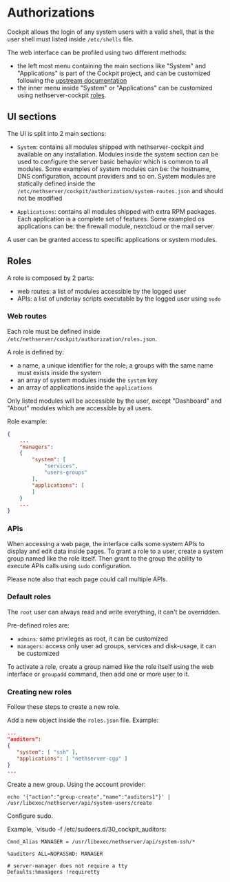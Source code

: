 # Authorizations

Cockpit allows the login of any system users with a valid shell, that is the user shell must listed inside `/etc/shells` file.

The web interface can be profiled using two different methods:

- the left most menu containing the main sections like "System" and "Applications" is part of the Cockpit project,
   and can be customized following the [upstream documentation](https://cockpit-project.org/guide/149/packages.html)
- the inner menu inside "System" or "Applications" can be customized using nethserver-cockpit [roles](#roles).

## UI sections

The UI is split into 2 main sections:

- `System`: contains all modules shipped with nethserver-cockpit and available on any installation.
  Modules inside the system section can be used to configure the server basic behavior which is common to all modules.
  Some examples of system modules can be: the hostname, DNS configuration, account providers and so on.
  System modules are statically defined inside the `/etc/nethserver/cockpit/authorization/system-routes.json` and should
  not be modified 

- `Applications`: contains all modules shipped with extra RPM packages.
  Each application is a complete set of features.
  Some exampled os applications can be: the firewall module, nextcloud or the mail server.

A user can be granted access to specific applications or system modules.

## Roles

A role is composed by 2 parts:

- web routes: a list of modules accessible by the logged user
- APIs: a list of underlay scripts executable by the logged user using `sudo`

### Web routes

Each role must be defined inside `/etc/nethserver/cockpit/authorization/roles.json`.

A role is defined by:

- a name, a unique identifier for the role; a groups with the same name must
  exists inside the system
- an array of system modules inside the `system` key
- an array of applications inside the `applications`

Only listed modules will be accessible by the user, except
"Dashboard" and "About" modules which are accessible by all users.

Role example:
```json
{
    ...
    "managers":
    {
        "system": [
            "services",
            "users-groups"
        ],
        "applications": [
        ]
    }
    ...
}
```

### APIs

When accessing a web page, the interface calls some system APIs to display and edit data inside pages.
To grant a role to a user, create a system group named like the role itself.
Then grant to the group the ability to execute APIs calls using `sudo` configuration.

Please note also that each page could call multiple APIs.


### Default roles

The `root` user can always read and write everything, it can't be overridden.

Pre-defined roles are:

- `admins`: same privileges as root, it can be customized
- `managers`: access only user ad groups, services and disk-usage, it can be customized

To activate a role, create a group named like the role itself using the web interface
or `groupadd` command, then add one or more user to it.

### Creating new roles

Follow these steps to create a new role.

Add a new object inside the `roles.json` file. Example:

```json
...
"auditors":
{
   "system": [ "ssh" ],
   "applications": [ "nethserver-cgp" ]
}
...
```

Create a new group. Using the account provider:

```
echo '{"action":"group-create","name":"auditors1"}' | /usr/libexec/nethserver/api/system-users/create
```

Configure sudo.

Example, `visudo -f /etc/sudoers.d/30_cockpit_auditors:
```text
Cmnd_Alias MANAGER = /usr/libexec/nethserver/api/system-ssh/*

%auditors ALL=NOPASSWD: MANAGER

# server-manager does not require a tty
Defaults:%managers !requiretty
```
